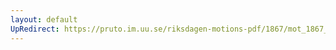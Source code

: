 ```yaml
---
layout: default
UpRedirect: https://pruto.im.uu.se/riksdagen-motions-pdf/1867/mot_1867__ak__196/mot_1867__ak__196-002.pdf
---
```

